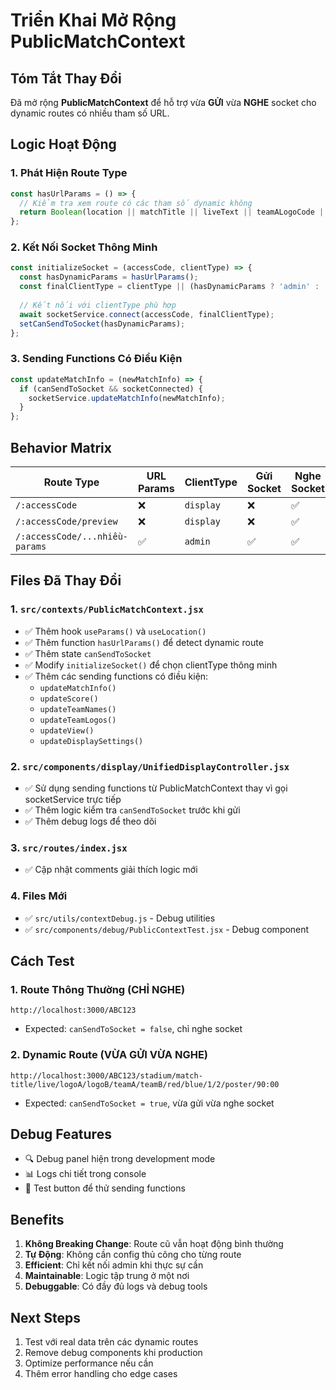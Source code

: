 # Triển Khai Mở Rộng PublicMatchContext

## Tóm Tắt Thay Đổi

Đã mở rộng **PublicMatchContext** để hỗ trợ vừa **GỬI** vừa **NGHE** socket cho dynamic routes có nhiều tham số URL.

## Logic Hoạt Động

### 1. Phát Hiện Route Type
```javascript
const hasUrlParams = () => {
  // Kiểm tra xem route có các tham số dynamic không
  return Boolean(location || matchTitle || liveText || teamALogoCode || ...);
};
```

### 2. Kết Nối Socket Thông Minh
```javascript
const initializeSocket = (accessCode, clientType) => {
  const hasDynamicParams = hasUrlParams();
  const finalClientType = clientType || (hasDynamicParams ? 'admin' : 'display');
  
  // Kết nối với clientType phù hợp
  await socketService.connect(accessCode, finalClientType);
  setCanSendToSocket(hasDynamicParams);
};
```

### 3. Sending Functions Có Điều Kiện
```javascript
const updateMatchInfo = (newMatchInfo) => {
  if (canSendToSocket && socketConnected) {
    socketService.updateMatchInfo(newMatchInfo);
  }
};
```

## Behavior Matrix

| Route Type | URL Params | ClientType | Gửi Socket | Nghe Socket |
|------------|------------|------------|------------|-------------|
| `/:accessCode` | ❌ | `display` | ❌ | ✅ |
| `/:accessCode/preview` | ❌ | `display` | ❌ | ✅ |
| `/:accessCode/...nhiều-params` | ✅ | `admin` | ✅ | ✅ |

## Files Đã Thay Đổi

### 1. `src/contexts/PublicMatchContext.jsx`
- ✅ Thêm hook `useParams()` và `useLocation()`
- ✅ Thêm function `hasUrlParams()` để detect dynamic route
- ✅ Thêm state `canSendToSocket`
- ✅ Modify `initializeSocket()` để chọn clientType thông minh
- ✅ Thêm các sending functions có điều kiện:
  - `updateMatchInfo()`
  - `updateScore()`
  - `updateTeamNames()`
  - `updateTeamLogos()`
  - `updateView()`
  - `updateDisplaySettings()`

### 2. `src/components/display/UnifiedDisplayController.jsx`
- ✅ Sử dụng sending functions từ PublicMatchContext thay vì gọi socketService trực tiếp
- ✅ Thêm logic kiểm tra `canSendToSocket` trước khi gửi
- ✅ Thêm debug logs để theo dõi

### 3. `src/routes/index.jsx`
- ✅ Cập nhật comments giải thích logic mới

### 4. Files Mới
- ✅ `src/utils/contextDebug.js` - Debug utilities
- ✅ `src/components/debug/PublicContextTest.jsx` - Debug component

## Cách Test

### 1. Route Thông Thường (CHỈ NGHE)
```
http://localhost:3000/ABC123
```
- Expected: `canSendToSocket = false`, chỉ nghe socket

### 2. Dynamic Route (VỪA GỬI VỪA NGHE)
```
http://localhost:3000/ABC123/stadium/match-title/live/logoA/logoB/teamA/teamB/red/blue/1/2/poster/90:00
```
- Expected: `canSendToSocket = true`, vừa gửi vừa nghe socket

## Debug Features

- 🔍 Debug panel hiện trong development mode
- 📊 Logs chi tiết trong console
- 🧪 Test button để thử sending functions

## Benefits

1. **Không Breaking Change**: Route cũ vẫn hoạt động bình thường
2. **Tự Động**: Không cần config thủ công cho từng route
3. **Efficient**: Chỉ kết nối admin khi thực sự cần
4. **Maintainable**: Logic tập trung ở một nơi
5. **Debuggable**: Có đầy đủ logs và debug tools

## Next Steps

1. Test với real data trên các dynamic routes
2. Remove debug components khi production
3. Optimize performance nếu cần
4. Thêm error handling cho edge cases
